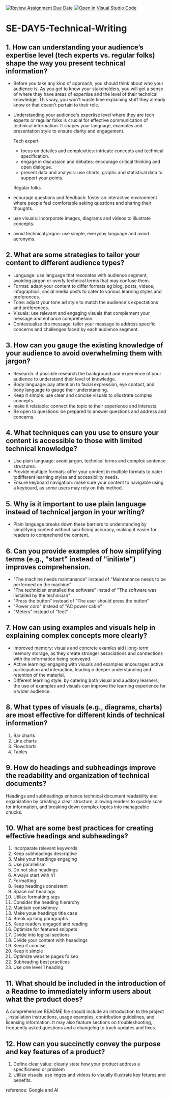 [![Review Assignment Due Date](https://classroom.github.com/assets/deadline-readme-button-22041afd0340ce965d47ae6ef1cefeee28c7c493a6346c4f15d667ab976d596c.svg)](https://classroom.github.com/a/zsAR-pyY)
[![Open in Visual Studio Code](https://classroom.github.com/assets/open-in-vscode-2e0aaae1b6195c2367325f4f02e2d04e9abb55f0b24a779b69b11b9e10269abc.svg)](https://classroom.github.com/online_ide?assignment_repo_id=18767515&assignment_repo_type=AssignmentRepo)
# SE-DAY5-Technical-Writing
## 1. How can understanding your audience’s expertise level (tech experts vs. regular folks) shape the way you present technical information?
- Before you take any kind of approach, you should think about who your audience is. As you get to know your stakeholders, you will get a sense of where they have areas of expertise and the level of their technical knowledge. This way, you won't waste time explaining stuff they already know or that doesn't pertain to their role.
- Understanding your audience's expertise level where they are tech experts or regular folks is crucial for effective communication of technical information. It shapes your language, examples and presentation style to ensure clarity and engagement.

  Tech expert
  - focus on detailes and complexities: intricate concepts and technical specification.
  - engage in discussion and debates: encourage critical thinking and open dialogue.
  - present data and analysis: use charts, graphs and statistical data to support your points.
    
  Regular folks
- ecourage questions and feedback: foster an interactive environment where people feel comfortable asking questions and sharing their thoughts.
- use visuals: incorporate images, diagrams and videos to illustrate concepts.
- avoid technical jargon: use simple, everyday language and aviod acronyms.
   
## 2. What are some strategies to tailor your content to different audience types?
- Language: use language that resonates with audience segment, avoiding jargon or overly technical terms that may confuse them.
- Format: adapt your content to differ formats eg blog, posts, videos, infographics, social media posts to cater to various learning styles and preferences.
- Tone: adjust your tone ad style to match the audience's expectations and preferences.
- Visuals: use relevant and engaging visuals that complement your message and enhance comprehesion.
- Contextualize the message: tailor your message to address specific concerns and challenges faced by each audience segment.
  
## 3. How can you gauge the existing knowledge of your audience to avoid overwhelming them with jargon?
- Research: if possible research the background and experience of your audience to understand their level of knowledge.
- Body language: pay attention to facial expression, eye contact, and body language to gauge their understanding.
- Keep it simple: use clear and concise visuals to ollustrate complex concepts.
- make it relatable: connect the topic to their experience and interests.
- Be open to questions: be prepared to answer questions and address and concerns.
  
## 4. What techniques can you use to ensure your content is accessible to those with limited technical knowledge?
- Use plain language: avoid jargon, technical terms and complex sentence structures.
- Provide multiple formats: offer your content in multiple formats to cater todifferent learning styles and accessibility needs.
- Ensure keyboard navigation: make sure your content to navigable using a keyboard, as some users may rely on this method.
  

## 5. Why is it important to use plain language instead of technical jargon in your writing?
- Plain language breaks down these barriers to understanding by simplifying content without sacrificing accuracy, making it easier for readers to comprehend the content.
  
## 6. Can you provide examples of how simplifying terms (e.g., "start" instead of "initiate") improves comprehension.
- "The machine needs maintanance" instead of "Maintanance needs to be performed on the machine"
- "The technician snstalled the software" insted of "The software was installed by the technician"
- "Press the button" instead of "The user should press the button"
- "Power cord" instead of "AC power cable"
- "Meters" instead of "feet"

## 7. How can using examples and visuals help in explaining complex concepts more clearly?
- Improved memory: visuals and concrete examles aid i long-term memory storage, as they create stronger associations and connections with the information being conveyed.
- Active learning: engaging with visuals and examples encourages active participation and interaction, leading o deeper understanding and retention of the material.
- Different learning style: by catering both visual and auditory learners, the use of examples and visuals can improve the learning experience for a wider audience.
  
## 8. What types of visuals (e.g., diagrams, charts) are most effective for different kinds of technical information?
1. Bar charts
2. Line charts
3. Flowcharts
4. Tables
## 9. How do headings and subheadings improve the readability and organization of technical documents?
Headings and subheadings enhance technical document readability and organization by creating a clear structure, allowing readers to quickly scan for information, and breaking down complex topics into manageable chucks.
## 10. What are some best practices for creating effective headings and subheadings?
1. Incorparate relevant keywords
2. Keep subheadings descriptive
3. Make your headings engaging
4. Use parallelism
5. Do not skip headings
6. Always start with h1
7. Formatting
8. Keep headings consistent
9. Space out headings
10. Utilize formatting tags
11. Consider the heading hierarchy
12. Maintain consistency
13. Make youe headings title case
14. Break up long paragraphs
15. Keep readers engaged and reading
16. Optimize for featured snippets
17. Divide into logical sections
18. Divide your content with heaadings
19. Keep it concise
20. Keep it simple
21. Optimize website pages fo seo
22. Subheading best practices
23. Use one level 1 heading
## 11. What should be included in the introduction of a Readme to immediately inform users about what the product does?
A comprehensive README file should include an introduction to the project , installation instructions, usage examples, contribution guidelines, and licensing information. It may also feature sections on troubleshooting, frequently asked questions and a changelog to track updates and fixes.

## 12. How can you succinctly convey the purpose and key features of a product?
1. Define clear value: clearly state how your product address a specificneed or problem
2. Utilize visuals: use imges and videos to visually illustrate key fetures and benefits.

reference: Google and AI
